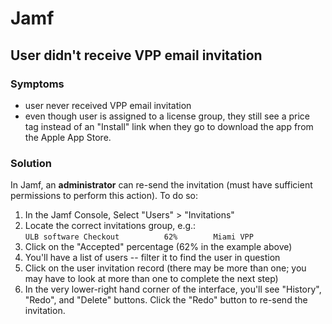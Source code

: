 # Jamf

## User didn't receive VPP email invitation

### Symptoms

* user never received VPP email invitation
* even though user is assigned to a license group, they still see a price tag instead of an "Install" link when they go to download the app from the Apple App Store.&#x20;

### Solution

In Jamf, an **administrator** can re-send the invitation (must have sufficient permissions to perform this action). To do so:&#x20;

1. In the Jamf Console, Select "Users" > "Invitations"
2. Locate the correct invitations group, e.g.:\
   `ULB software Checkout          62%        Miami VPP`
3. Click on the "Accepted" percentage (62% in the example above)
4. You'll have a list of users -- filter it to find the user in question
5. Click on the user invitation record (there may be more than one; you may have to look at more than one to complete the next step)
6. In the very lower-right hand corner of the interface, you'll see "History", "Redo", and "Delete" buttons. Click the "Redo" button to re-send the invitation.

